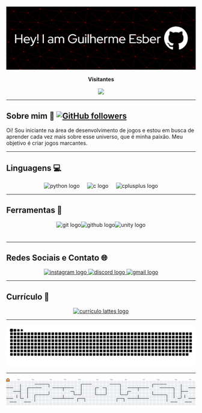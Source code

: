 ![Header Image](https://github.com/MelzitoZz/MelzitoZz/blob/main/header-image.png) 
<br>

<div align="center">
  <p><b>Visitantes</b></p>  
  <img align="center" src="https://profile-counter.glitch.me/{MelzitoZz}/count.svg" />
</div>

---

## Sobre mim 👦 [![GitHub followers](https://img.shields.io/github/followers/MelzitoZz?style=social)](https://github.com/MelzitoZz)

Oi! Sou iniciante na área de desenvolvimento de jogos e estou em busca de aprender cada vez mais sobre esse universo, que é minha paixão. Meu objetivo é criar jogos marcantes.

---

## Linguagens 💻

<div align="center">
  <img src="https://cdn.jsdelivr.net/gh/devicons/devicon/icons/python/python-original.svg" height="40" alt="python logo" />
  <img width="12" />
  <img src="https://cdn.jsdelivr.net/gh/devicons/devicon/icons/c/c-original.svg" height="40" alt="c logo" />
  <img width="12" />
  <img src="https://cdn.jsdelivr.net/gh/devicons/devicon/icons/cplusplus/cplusplus-original.svg" height="40" alt="cplusplus logo" />
</div>

---

## Ferramentas 🔧

<div align="center">
  <div style="display: flex; flex-wrap: wrap; justify-content: center;">
    <img src="https://cdn.jsdelivr.net/gh/devicons/devicon/icons/git/git-original.svg" height="40" alt="git logo" />
    <img src="https://cdn.jsdelivr.net/gh/devicons/devicon/icons/github/github-original.svg" height="40" alt="github logo" />
    <img src="https://cdn.jsdelivr.net/gh/devicons/devicon/icons/unity/unity-original.svg" height="40" alt="unity logo" />
  </div>
</div>

---

## Redes Sociais e Contato 🌐

<div align="center">
  <a href="https://www.instagram.com/guilherme_esber/" target="_blank">
    <img src="https://img.shields.io/static/v1?message=Instagram&logo=instagram&label=&color=E4405F&logoColor=white&style=for-the-badge" height="35" alt="instagram logo" />
  </a>
  <a href="https://discord.gg/vXPj84MD" target="_blank">
    <img src="https://img.shields.io/static/v1?message=Discord&logo=discord&label=&color=7289DA&logoColor=white&style=for-the-badge" height="35" alt="discord logo" />
  </a>
  <a href="mailto:guilherme.esber@gmail.com" target="_blank">
    <img src="https://img.shields.io/static/v1?message=Gmail&logo=gmail&label=&color=D14836&logoColor=white&style=for-the-badge" height="35" alt="gmail logo" />
  </a>
</div>

---

## Currículo 📄

<div align="center">
  <a href="https://lattes.cnpq.br/1858745640388458" target="_blank">
    <img src="https://img.shields.io/static/v1?message=Curr%C3%ADculo%20Lattes&logo=education&label=&color=blue&logoColor=white&style=for-the-badge" height="35" alt="currículo lattes logo" />
  </a>
</div>

---

<picture>
  <source media="(prefers-color-scheme: dark)" srcset="https://raw.githubusercontent.com/MelzitoZz/MelzitoZz/output/github-contribution-grid-snake-dark.svg">
  <source media="(prefers-color-scheme: light)" srcset="https://raw.githubusercontent.com/MelzitoZz/MelzitoZz/output/github-contribution-grid-snake.svg">
  <img alt="GitHub Contribution Snake" src="https://raw.githubusercontent.com/MelzitoZz/MelzitoZz/output/github-contribution-grid-snake.svg">
</picture>

---

<picture>
  <source media="(prefers-color-scheme: dark)" srcset="https://raw.githubusercontent.com/MelzitoZz/MelzitoZz/output/pacman-contribution-graph-dark.svg">
  <source media="(prefers-color-scheme: light)" srcset="https://raw.githubusercontent.com/MelzitoZz/MelzitoZz/output/pacman-contribution-graph.svg">
  <img alt="Pacman Contribution Graph" src="https://raw.githubusercontent.com/MelzitoZz/MelzitoZz/output/pacman-contribution-graph.svg">
</picture>
